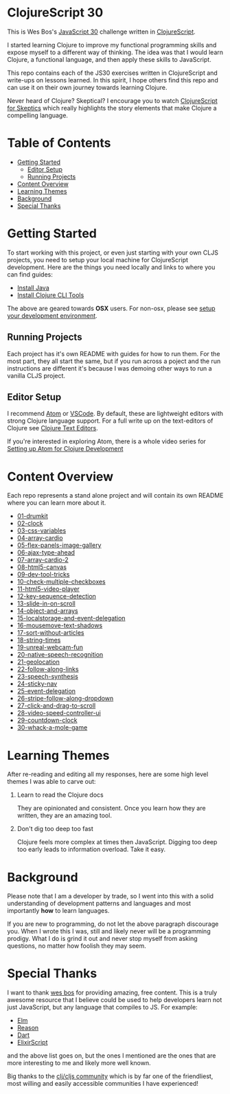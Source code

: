 # ClojureScript 30

This is Wes Bos's [JavaScript 30](https://javascript30.com/) challenge written in [ClojureScript](https://clojurescript.org/).

I started learning Clojure to improve my functional programming skills and expose myself to a different way of thinking. The idea was that I would learn Clojure, a functional language, and then apply these skills to JavaScript.

This repo contains each of the JS30 exercises written in ClojureScript and write-ups on lessons learned. In this spirit, I hope others find this repo and can use it on their own journey towards learning Clojure.

Never heard of Clojure? Skeptical? I encourage you to watch [ClojureScript for Skeptics](https://www.youtube.com/watch?v=gsffg5xxFQI&feature=player_embedded) which really highlights the story elements that make Clojure a compelling language.

# Table of Contents

- [Getting Started](#getting-started)
  - [Editor Setup](#editor-setup)
  - [Running Projects]
- [Content Overview](#content-overview)
- [Learning Themes](#learning-themes)
- [Background](#background)
- [Special Thanks](#special-thanks)

# Getting Started

To start working with this project, or even just starting with your own CLJS projects, you need to setup your local machine for ClojureScript development.  Here are the things you need locally and links to where you can find guides:

- [Install Java]
- [Install Clojure CLI Tools]

The above are geared towards **OSX** users.  For non-osx, please see [setup your development environment](https://clojurescript.org/guides/quick-start).

## Running Projects

Each project has it's own README with guides for how to run them.  For the most part, they all start the same, but if you run across a poject and the run instructions are different it's because I was demoing other ways to run a vanilla CLJS project.

## Editor Setup

I recommend [Atom] or [VSCode]. By default, these are lightweight editors with strong Clojure language support.  For a full write up on the text-editors of Clojure see [Clojure Text Editors].

If you're interested in exploring Atom, there is a whole video series for [Setting up Atom for Clojure Development]

# Content Overview

Each repo represents a stand alone project and will contain its own README where you can learn more about it.

- [01-drumkit](https://github.com/tkjone/clojurescript-30/tree/master/01-drumkit)
- [02-clock](https://github.com/tkjone/clojurescript-30/tree/master/02-clock)
- [03-css-variables](https://github.com/tkjone/clojurescript-30/tree/master/03-css-variables)
- [04-array-cardio](https://github.com/tkjone/clojurescript-30/tree/master/04-array-cardio)
- [05-flex-panels-image-gallery](https://github.com/tkjone/clojurescript-30/tree/master/05-flex-panels-image-gallery)
- [06-ajax-type-ahead](https://github.com/tkjone/clojurescript-30/tree/master/06-ajax-type-ahead)
- [07-array-cardio-2](https://github.com/tkjone/clojurescript-30/tree/master/07-array-cardio-2)
- [08-html5-canvas](https://github.com/tkjone/clojurescript-30/tree/master/08-html5-canvas)
- [09-dev-tool-tricks](https://github.com/tkjone/clojurescript-30/tree/master/09-dev-tool-tricks)
- [10-check-multiple-checkboxes](https://github.com/tkjone/clojurescript-30/tree/master/10-check-multiple-checkboxes)
- [11-html5-video-player](https://github.com/tkjone/clojurescript-30/tree/master/11-html5-video-player)
- [12-key-sequence-detection](https://github.com/tkjone/clojurescript-30/tree/master/12-key-sequence-detection)
- [13-slide-in-on-scroll](https://github.com/tkjone/clojurescript-30/tree/master/13-slide-in-on-scroll)
- [14-object-and-arrays](https://github.com/tkjone/clojurescript-30/tree/master/14-object-and-arrays)
- [15-localstorage-and-event-delegation](https://github.com/tkjone/clojurescript-30/tree/master/15-localstorage-and-event-delegation)
- [16-mousemove-text-shadows](https://github.com/tkjone/clojurescript-30/tree/master/16-mousemove-text-shadows)
- [17-sort-without-articles](https://github.com/tkjone/clojurescript-30/tree/master/17-sort-without-articles)
- [18-string-times](https://github.com/tkjone/clojurescript-30/tree/master/18-string-times)
- [19-unreal-webcam-fun](https://github.com/tkjone/clojurescript-30/tree/master/19-unreal-webcam-fun)
- [20-native-speech-recognition](https://github.com/tkjone/clojurescript-30/tree/master/20-native-speech-recognition)
- [21-geolocation](https://github.com/tkjone/clojurescript-30/tree/master/21-geolocation)
- [22-follow-along-links](https://github.com/tkjone/clojurescript-30/tree/master/22-follow-along-links)
- [23-speech-synthesis](https://github.com/tkjone/clojurescript-30/tree/master/23-speech-synthesis)
- [24-sticky-nav](https://github.com/tkjone/clojurescript-30/tree/master/24-sticky-nav)
- [25-event-delegation](https://github.com/tkjone/clojurescript-30/tree/master/25-event-delegation)
- [26-stripe-follow-along-dropdown](https://github.com/tkjone/clojurescript-30/tree/master/26-stripe-follow-along-dropdown)
- [27-click-and-drag-to-scroll](https://github.com/tkjone/clojurescript-30/tree/master/27-click-and-drag-to-scroll)
- [28-video-speed-controller-ui](https://github.com/tkjone/clojurescript-30/tree/master/28-video-speed-controller-ui)
- [29-countdown-clock](https://github.com/tkjone/clojurescript-30/tree/master/29-countdown-clock)
- [30-whack-a-mole-game](https://github.com/tkjone/clojurescript-30/tree/master/30-whack-a-mole-game)

# Learning Themes

After re-reading and editing all my responses, here are some high level themes I was able to carve out:

1.  Learn to read the Clojure docs

    They are opinionated and consistent. Once you learn how they are written, they are an amazing tool.

2.  Don't dig too deep too fast

    Clojure feels more complex at times then JavaScript. Digging too deep too early leads to information overload. Take it easy.

# Background

Please note that I am a developer by trade, so I went into this with a solid understanding of development patterns and languages and most importantly **how** to learn languages.

If you are new to programming, do not let the above paragraph discourage you. When I wrote this I was, still and likely never will be a programming prodigy. What I do is grind it out and never stop myself from asking questions, no matter how foolish they may seem.

# Special Thanks

I want to thank [wes bos](https://github.com/wesbos) for providing amazing, free content. This is a truly awesome resource that I believe could be used to help developers learn not just JavaScript, but any language that compiles to JS. For example:

- [Elm](https://elm-lang.org/)
- [Reason](https://reasonml.github.io/)
- [Dart](https://www.dartlang.org/guides/language)
- [ElixirScript](https://elixirscript.github.io/)

and the above list goes on, but the ones I mentioned are the ones that are more interesting to me and likely more well known.

Big thanks to the [clj/cljs community](http://clojurians.net/) which is by far one of the friendliest, most willing and easily accessible communities I have experienced!

[Running Projects]: #running-projects

[Atom]: https://atom.io/
[VSCode]: https://code.visualstudio.com/
[Install Java]: https://www.youtube.com/watch?v=SljDPNwAFOc&list=PLaGDS2KB3-ArG0WqAytE9GsZgrM-USsZA&index=2
[Install Clojure CLI Tools]: https://www.youtube.com/watch?v=5_q5pLoz9b0&list=PLaGDS2KB3-ArG0WqAytE9GsZgrM-USsZA&index=5
[Clojure Text Editors]: https://betweentwoparens.com/clojure-text-editors
[Setting up Atom for Clojure Development]: https://www.youtube.com/watch?v=XJ4DUFjqDuQ&list=PLaGDS2KB3-AqeOryQptgApJ6M7mfoFXIp

